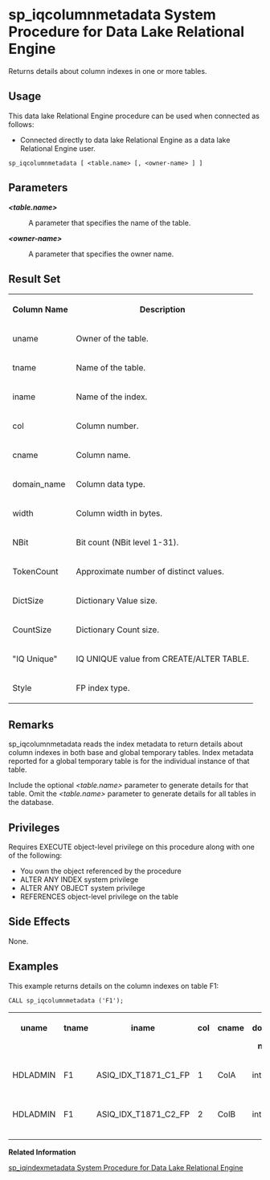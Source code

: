 <!-- loioa87e284f84f21015b893da0ff4572d65 -->

# sp\_iqcolumnmetadata System Procedure for Data Lake Relational Engine

Returns details about column indexes in one or more tables.



<a name="loioa87e284f84f21015b893da0ff4572d65__section_vt2_cwh_b4b"/>

## Usage

This data lake Relational Engine procedure can be used when connected as follows:

-   Connected directly to data lake Relational Engine as a data lake Relational Engine user.



```
sp_iqcolumnmetadata [ <table.name> [, <owner-name> ] ]
```



## Parameters


<dl>
<dt><b>

*<table.name\>*

</b></dt>
<dd>

A parameter that specifies the name of the table.



</dd><dt><b>

*<owner-name\>*

</b></dt>
<dd>

A parameter that specifies the owner name.



</dd>
</dl>



<a name="loioa87e284f84f21015b893da0ff4572d65__section_qym_ycx_tzb"/>

## Result Set


<table>
<tr>
<th valign="top">

Column Name

</th>
<th valign="top">

Description

</th>
</tr>
<tr>
<td valign="top">

uname

</td>
<td valign="top">

Owner of the table.

</td>
</tr>
<tr>
<td valign="top">

tname

</td>
<td valign="top">

Name of the table.

</td>
</tr>
<tr>
<td valign="top">

iname

</td>
<td valign="top">

Name of the index.

</td>
</tr>
<tr>
<td valign="top">

col

</td>
<td valign="top">

Column number.

</td>
</tr>
<tr>
<td valign="top">

cname

</td>
<td valign="top">

Column name.

</td>
</tr>
<tr>
<td valign="top">

domain\_name

</td>
<td valign="top">

Column data type.

</td>
</tr>
<tr>
<td valign="top">

width

</td>
<td valign="top">

Column width in bytes.

</td>
</tr>
<tr>
<td valign="top">

NBit

</td>
<td valign="top">

Bit count \(NBit level 1-31\).

</td>
</tr>
<tr>
<td valign="top">

TokenCount

</td>
<td valign="top">

Approximate number of distinct values.

</td>
</tr>
<tr>
<td valign="top">

DictSize

</td>
<td valign="top">

Dictionary Value size.

</td>
</tr>
<tr>
<td valign="top">

CountSize

</td>
<td valign="top">

Dictionary Count size.

</td>
</tr>
<tr>
<td valign="top">

"IQ Unique"

</td>
<td valign="top">

IQ UNIQUE value from CREATE/ALTER TABLE.

</td>
</tr>
<tr>
<td valign="top">

Style

</td>
<td valign="top">

FP index type.

</td>
</tr>
</table>



<a name="loioa87e284f84f21015b893da0ff4572d65__section_rqy_bvz_mbb"/>

## Remarks

sp\_iqcolumnmetadata reads the index metadata to return details about column indexes in both base and global temporary tables. Index metadata reported for a global temporary table is for the individual instance of that table.

Include the optional *<table.name\>* parameter to generate details for that table. Omit the *<table.name\>* parameter to generate details for all tables in the database.



## Privileges

Requires EXECUTE object-level privilege on this procedure along with one of the following:

-   You own the object referenced by the procedure
-   ALTER ANY INDEX system privilege
-   ALTER ANY OBJECT system privilege
-   REFERENCES object-level privilege on the table



## Side Effects

None.



<a name="loioa87e284f84f21015b893da0ff4572d65__section_gpg_hdx_tzb"/>

## Examples

This example returns details on the column indexes on table F1:

```
CALL sp_iqcolumnmetadata ('F1');
```


<table>
<tr>
<th valign="top">

uname

</th>
<th valign="top">

tname

</th>
<th valign="top">

iname

</th>
<th valign="top">

col

</th>
<th valign="top">

cname

</th>
<th valign="top">

domain\_

name

</th>
<th valign="top">

width

</th>
<th valign="top">

width

</th>
<th valign="top">

NBit

</th>
<th valign="top">

Token

Count

</th>
<th valign="top">

Dict

Size

</th>
<th valign="top">

Count

Size

</th>
<th valign="top">

IQ

Unique

</th>
<th valign="top">

Style

</th>
</tr>
<tr>
<td valign="top">

HDLADMIN

</td>
<td valign="top">

F1

</td>
<td valign="top">

ASIQ\_IDX\_T1871\_C1\_FP

</td>
<td valign="top">

1

</td>
<td valign="top">

ColA

</td>
<td valign="top">

integer

</td>
<td valign="top">

4

</td>
<td valign="top">

4

</td>
<td valign="top">

1

</td>
<td valign="top">

0

</td>
<td valign="top">

0

</td>
<td valign="top">

0

</td>
<td valign="top">

0

</td>
<td valign="top">

NBit FP

</td>
</tr>
<tr>
<td valign="top">

HDLADMIN

</td>
<td valign="top">

F1

</td>
<td valign="top">

ASIQ\_IDX\_T1871\_C2\_FP

</td>
<td valign="top">

2

</td>
<td valign="top">

ColB

</td>
<td valign="top">

integer

</td>
<td valign="top">

4

</td>
<td valign="top">

4

</td>
<td valign="top">

1

</td>
<td valign="top">

0

</td>
<td valign="top">

0

</td>
<td valign="top">

0

</td>
<td valign="top">

0

</td>
<td valign="top">

NBit FP

</td>
</tr>
</table>

**Related Information**  


[sp\_iqindexmetadata System Procedure for Data Lake Relational Engine](sp-iqindexmetadata-system-procedure-for-data-lake-relational-engine-a5ad0e4.md "Displays index metadata for a given index.")

